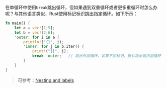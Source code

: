 在单循环中使用`break`跳出循环，但如果遇到双重循环或者更多重循环时怎么办呢？与其他语言类似，Rust使用标记标识跳出指定循环。如下所示：
```rust
fn main() {
    let a = vec![1;5];
    let b = vec![2;6];
    'outer: for i in a {
        println!("{}", i);
        'inner: for j in b.iter() {
            print!("{}", j);
            break 'outer;   // 跳出外层循环，如果不加标记，默认跳出最内层循环
        }
    }
}
```

>可参考：[Nesting and labels](https://doc.rust-lang.org/rust-by-example/flow_control/loop/nested.html)